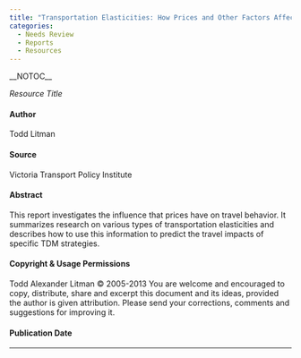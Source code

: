 ```yaml
---
title: "Transportation Elasticities: How Prices and Other Factors Affect Travel Behavior"
categories:
  - Needs Review
  - Reports
  - Resources
---
```


\_\_NOTOC\_\_

*Resource Title*

#### Author

Todd Litman

#### Source

Victoria Transport Policy Institute

#### Abstract

This report investigates the influence that prices have on travel behavior. It summarizes research on various types of transportation elasticities and describes how to use this information to predict the travel impacts of specific TDM strategies.

#### Copyright & Usage Permissions

Todd Alexander Litman © 2005-2013
You are welcome and encouraged to copy, distribute, share and excerpt this document and its ideas, provided the
author is given attribution. Please send your corrections, comments and suggestions for improving it.

#### Publication Date

------------------------------------------------------------------------

<comments />

